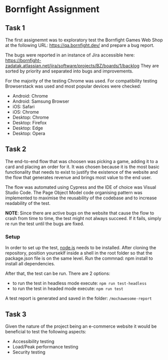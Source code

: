 # Bornfight Assignment

## Task 1
The first assignemnt was to exploratory test the Bornfight Games Web Shop at the following URL: https://qa.bornfight.dev/ and prepare a bug report.

The bugs were reported in an instance of Jira accessible here: https://bornfight-zadatak.atlassian.net/jira/software/projects/BZ/boards/1/backlog
They are sorted by priority and separated into bugs and improvements.

For the majority of the testing Chrome was used. For compatibility testing Browserstack was used and most popular devices were checked:

 - Android: Chrome
 - Android: Samsung Browser
 - iOS: Safari
 - iOS: Chrome
 - Desktop: Chrome
 - Desktop: Firefox
 - Desktop: Edge
 - Desktop: Opera

## Task 2
The end-to-end flow that was choosen was picking a game, adding it to a card and placing an order for it. It was chosen because it is the most basic functionality that needs to exist to justify the existence of the website and the flow that generates revenue and brings most value to the end user.

The flow was automated using Cypress and the IDE of choice was Visual Studio Code.
The Page Object Model code organising pattern was implemented to maximise the reusability of the codebase and to increase readability of the test.

**NOTE**: Since there are active bugs on the website that cause the flow to crash from time to time, the test might not always succeed. If it fails, simply re run the test until the bugs are fixed.

### Setup
In order to set up the test,  [node.js](https://nodejs.org/en/) needs to be installed. 
After cloning the repository, position yourseklf inside a shell in the root folder so that the package.json file is on the same level. Run the commnad: npm install to install all dependencies.

After that, the test can be run. There are 2 options:

 - to run the test in headless mode execute: `npm run test-headless`
 - to run the test in headed mode execute: `npm run test`

A test report is generated and saved in the folder: `/mochawesome-report`

## Task 3
Given the nature of the project being an e-commerce website it would be beneficial to test the following aspects:

 - Accessibility testing
 - Load/Peak performance testing
 - Security testing
